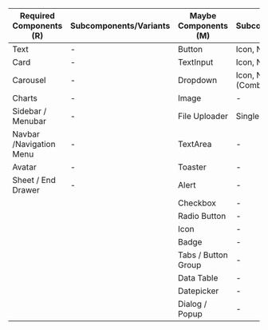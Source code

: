 | Required Components (R) | Subcomponents/Variants                     | Maybe Components (M)   | Subcomponents/Variants                     |
|-------------------------|--------------------------------------------|------------------------|--------------------------------------------|
| Text                    | -                                          | Button                 | Icon, Non Icon                             |
| Card                    | -                                          | TextInput              | Icon, Non Icon                             |
| Carousel                | -                                          | Dropdown               | Icon, Non Icon, Search (Combo box), Icon Search |
| Charts                  | -                                          | Image                  | -                                          |
| Sidebar / Menubar       | -                                          | File Uploader          | Single, Multiple                           |
| Navbar /Navigation Menu | -                                          | TextArea               | -                                          |
| Avatar                  | -                                          | Toaster                | -                                          |
| Sheet / End Drawer      | -                                          | Alert                  | -                                          |
|                         |                                            | Checkbox               | -                                          |
|                         |                                            | Radio Button           | -                                          |
|                         |                                            | Icon                   | -                                          |
|                         |                                            | Badge                  | -                                          |
|                         |                                            | Tabs / Button Group    | -                                          |
|                         |                                            | Data Table             | -                                          |
|                         |                                            | Datepicker             | -                                          |
|                         |                                            | Dialog / Popup         | -                                          |